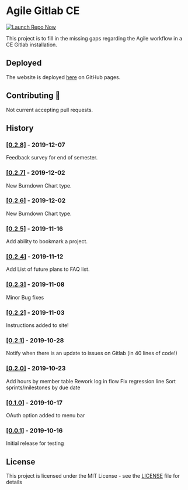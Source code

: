 # Agile Gitlab CE

[![Launch Repo Now](https://img.shields.io/badge/gh--pages-Launch%20Now!-ff69b4.svg?maxAge=2592000)](https://lilyheart.github.io/agile-gitlabce/)

This project is to fill in the missing gaps regarding the Agile workflow in a CE Gitlab installation.

<!-- [![Gitter](https://img.shields.io/gitter/room/Lilyheart/repo.js.svg?maxAge=2592000)](https://gitter.im/Lilyheart/LilyPrograms) [![GitHub issues](https://img.shields.io/github/issues/Lilyheart/repo.svg?maxAge=2592000)](https://github.com/Lilyheart/repo/issues) [![license](https://img.shields.io/github/license/Lilyheart/repo.svg?maxAge=2592000)](https://github.com/Lilyheart/repo/blob/gh-pages/LICENSE) -->

## Deployed

The website is deployed [here](https://lilyheart.github.io/agile-gitlabce/) on GitHub pages.

<!-- ## Usage

TODO: Write usage instructions -->

## Contributing :revolving_hearts:

Not current accepting pull requests.

<!-- 1. Fork the repo
2. Create a branch for the feature: `git checkout -b new-feature-name`
3. Commit: `git commit -am 'Add a cool thing'`
4. Push to the branch: `git push origin new-feature-name`
5. Submit a pull request -->

## History

### [[0.2.8]](https://github.com/Lilyheart/agile-gitlabce/releases/tag/v0.2.8) - 2019-12-07
Feedback survey for end of semester.

### [[0.2.7]](https://github.com/Lilyheart/agile-gitlabce/releases/tag/v0.2.7) - 2019-12-02
New Burndown Chart type.

### [[0.2.6]](https://github.com/Lilyheart/agile-gitlabce/releases/tag/v0.2.6) - 2019-12-02
New Burndown Chart type.

### [[0.2.5]](https://github.com/Lilyheart/agile-gitlabce/releases/tag/v0.2.5) - 2019-11-16
Add ability to bookmark a project.

### [[0.2.4]](https://github.com/Lilyheart/agile-gitlabce/releases/tag/v0.2.4) - 2019-11-12
Add List of future plans to FAQ list.

### [[0.2.3]](https://github.com/Lilyheart/agile-gitlabce/releases/tag/v0.2.3) - 2019-11-08
Minor Bug fixes

### [[0.2.2]](https://github.com/Lilyheart/agile-gitlabce/releases/tag/v0.2.2) - 2019-11-03
Instructions added to site!

### [[0.2.1]](https://github.com/Lilyheart/agile-gitlabce/releases/tag/v0.2.1) - 2019-10-28
Notify when there is an update to issues on Gitlab (in 40 lines of code!)

### [[0.2.0]](https://github.com/Lilyheart/agile-gitlabce/releases/tag/v0.2.0) - 2019-10-23
Add hours by member table
Rework log in flow
Fix regression line
Sort sprints/milestones by due date

### [[0.1.0]](https://github.com/Lilyheart/agile-gitlabce/releases/tag/v0.1.0) - 2019-10-17
OAuth option added to menu bar

### [[0.0.1]](https://github.com/Lilyheart/agile-gitlabce/releases/tag/v0.0.1) - 2019-10-16
Initial release for testing

<!-- ## Credits

TODO: Write credits -->

## License

This project is licensed under the MIT License - see the [LICENSE](LICENSE) file for details
